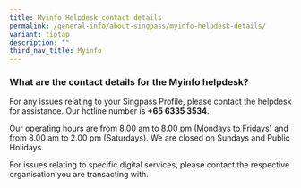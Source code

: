 ```yaml
---
title: Myinfo Helpdesk contact details
permalink: /general-info/about-singpass/myinfo-helpdesk-details/
variant: tiptap
description: ""
third_nav_title: Myinfo
---
```

<h3>What are the contact details for the Myinfo helpdesk?</h3>
<p>For any issues relating to your Singpass Profile, please contact the helpdesk
for assistance. Our hotline number is <strong>+65&nbsp;6335 3534</strong>.</p>
<p>Our operating hours are from 8.00 am to 8.00 pm (Mondays to Fridays) and
from 8.00 am to 2.00 pm (Saturdays). We are closed on Sundays and Public
Holidays.</p>
<p>For issues relating to specific digital services, please contact the respective
organisation you are transacting with.</p>